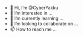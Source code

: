 - 👋 Hi, I’m @CyberYakku
- 👀 I’m interested in ...
- 🌱 I’m currently learning ...
- 💞️ I’m looking to collaborate on ...
- 📫 How to reach me ...

<!---
CyberYakku/CyberYakku is a ✨ special ✨ repository because its `README.md` (this file) appears on your GitHub profile.
You can click the Preview link to take a look at your changes.
--->
